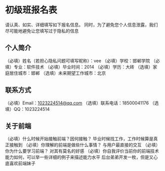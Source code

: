 # 初级班报名表

请认真、如实、详细填写如下报名信息。
同时，为了避免您个人信息泄露，我们尽可能地避免让您填写过于隐私的信息

## 个人简介

（必填）姓名（若担心隐私问题可填写昵称）：vee
（必填）学校：邯郸学院
（必填）专业：软件技术
（必填）毕业时间：2014
（必填）学历：大砖
（选填）家庭居住城市：邯郸
（选填）未来期望工作城市：北京

## 联系方式

（必填）Email：1023224514@qq.com
（选填）联系电话：18500041176
（选填）QQ：1023224514

## 关于前端

（必填）什么时候开始接触前端？因何接触？
 毕业时候找工作，工作时候算是真正接触到
（必填）你理解的前端是做些什么事情？
 与用户最直接的交互
（必填）你为什么要学习前端？
 对其有莫名的好感
（必填）你自我评价当前你的前端技术能力如何，可以举一些详细的例子来描述能力水平
 后台弟弟开发一枚，但是又心底喜欢前端妹子
